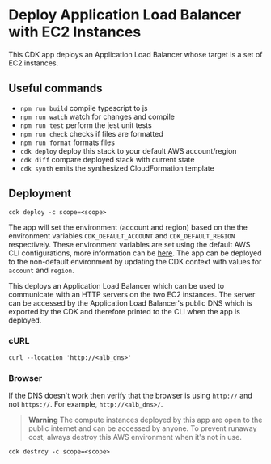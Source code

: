 # Deploy Application Load Balancer with EC2 Instances

This CDK app deploys an Application Load Balancer whose target is a set of EC2 instances.

## Useful commands

- `npm run build` compile typescript to js
- `npm run watch` watch for changes and compile
- `npm run test` perform the jest unit tests
- `npm run check` checks if files are formatted
- `npm run format` formats files
- `cdk deploy` deploy this stack to your default AWS account/region
- `cdk diff` compare deployed stack with current state
- `cdk synth` emits the synthesized CloudFormation template

## Deployment

`cdk deploy -c scope=<scope>`

The app will set the environment (account and region) based on the the environment variables `CDK_DEFAULT_ACCOUNT` and `CDK_DEFAULT_REGION` respectively. These environment variables are set using the default AWS CLI configurations, more information can be [here](https://docs.aws.amazon.com/cdk/v2/guide/environments.html). The app can be deployed to the non-default environment by updating the CDK context with values for `account` and `region`.

This deploys an Application Load Balancer which can be used to communicate with an HTTP servers on the two EC2 instances. The server can be accessed by the Application Load Balancer's public DNS which is exported by the CDK and therefore printed to the CLI when the app is deployed.

### cURL

`curl --location 'http://<alb_dns>'`

### Browser

If the DNS doesn't work then verify that the browser is using `http://` and not `https://`. For example, `http://<alb_dns>/`.

> **Warning** The compute instances deployed by this app are open to the public internet and can be accessed by anyone. To prevent runaway cost, always destroy this AWS environment when it's not in use.

`cdk destroy -c scope=<scope>`
